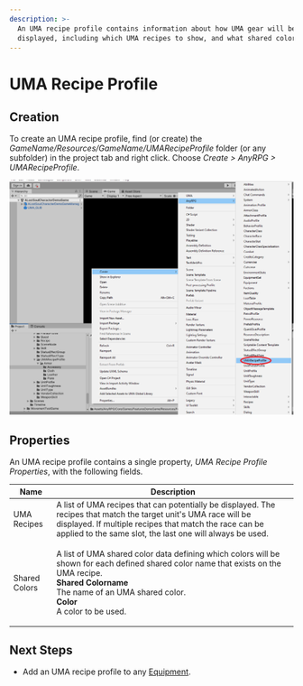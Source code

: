 ```yaml
---
description: >-
  An UMA recipe profile contains information about how UMA gear will be
  displayed, including which UMA recipes to show, and what shared colors to use.
---
```


# UMA Recipe Profile

## Creation

To create an UMA recipe profile, find (or create) the _GameName/Resources/GameName/UMARecipeProfile_ folder (or any subfolder) in the project tab and right click.  Choose _Create > AnyRPG > UMARecipeProfile_.

![](<../.gitbook/assets/image (4).png>)

## Properties

An UMA recipe profile contains a single property, _UMA Recipe Profile Properties_, with the following fields.

| Name          | Description                                                                                                                                                                                                                                                            |
| ------------- | ---------------------------------------------------------------------------------------------------------------------------------------------------------------------------------------------------------------------------------------------------------------------- |
| UMA Recipes   | A list of UMA recipes that can potentially be displayed.  The recipes that match the target unit's UMA race will be displayed.  If multiple recipes that match the race can be applied to the same slot, the last one will always be used.                             |
| Shared Colors | <p>A list of UMA shared color data defining which colors will be shown for each defined shared color name that exists on the UMA recipe.<br><strong>Shared Colorname</strong><br>The name of an UMA shared color.<br><strong>Color</strong><br>A color to be used.</p> |

## Next Steps

* Add an UMA recipe profile to any [Equipment](items/equipment.md).
